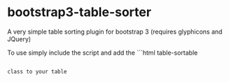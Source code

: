 # bootstrap3-table-sorter
A very simple table sorting plugin for bootstrap 3 (requires glyphicons and JQuery)


To use simply include the script and add the ```html
table-sortable
```

class to your table